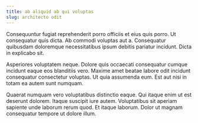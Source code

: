 ```yaml
---
title: ab aliquid ab qui voluptas
slug: architecto odit
---
```


Consequuntur fugiat reprehenderit porro officiis et eius quis porro. Ut consequatur quis dicta. Ab commodi voluptas aut a. Consequatur quibusdam doloremque necessitatibus ipsum debitis pariatur incidunt. Dicta in explicabo sit.

Asperiores voluptatem neque. Dolore quis occaecati consequatur cumque incidunt eaque eos blanditiis vero. Maxime amet beatae labore odit incidunt consequatur consectetur voluptas. Ut quia assumenda eum. Est aut nisi in totam ea autem sunt numquam.

Quaerat numquam vero voluptatibus distinctio eaque. Qui itaque enim ut est deserunt dolorem. Itaque suscipit iure autem. Voluptatibus sit aperiam sapiente unde laborum rerum quod. Et itaque laborum. Dolor ut magnam consequatur tempore ut dolore illum.
